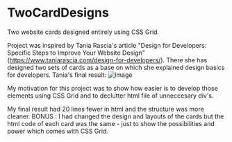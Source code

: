 # TwoCardDesigns

Two website cards designed entirely using CSS Grid.

Project was inspired by Tania Rascia's article "Design for Developers: Specific Steps to Improve Your Website Design" (https://www.taniarascia.com/design-for-developers/).
There she has designed two sets of cards as a base on which she explained design basics for developers.
Tania's final result:
![image](https://postimg.org/image/l5bx7mn0t/)

My motivation for this project was to show how easier is to develop those elements using CSS Grid and to
declutter html file of unneccesary div's.

My final result had 20 lines fewer in html and the structure was more cleaner.
BONUS : I had changed the design and layouts of the cards but the html code of each card was the same - just to show
the possibilities and power which comes with CSS Grid.